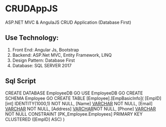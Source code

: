# CRUDAppJS
ASP.NET MVC &amp; AngulaJS CRUD Application (Database First)

## Use Technology:
1.	Front End: Angular Js, Bootstrap 
2.	Backend: ASP.Net MVC, Entity Framework, LINQ
3.	Design Pattern:  Database First
4.	Database: SQL SERVER 2017

## Sql Script

CREATE DATABASE EmployeeDB
GO
USE EmployeeDB
GO
CREATE SCHEMA Employee
GO
CREATE TABLE [Employee].[EmpBasicInfo](
	[EmpID] [int] IDENTITY(1000,1) NOT NULL,
	[Name] [VARCHAR](250) NOT NULL,
	[Email] [VARCHAR](250) NOT NULL,
	[Address] [VARCHAR](250)NOT NULL,
	[Phone] [VARCHAR](30) NOT NULL
 CONSTRAINT [PK_Employee.Employees] PRIMARY KEY CLUSTERED ([EmpID] ASC)
)
